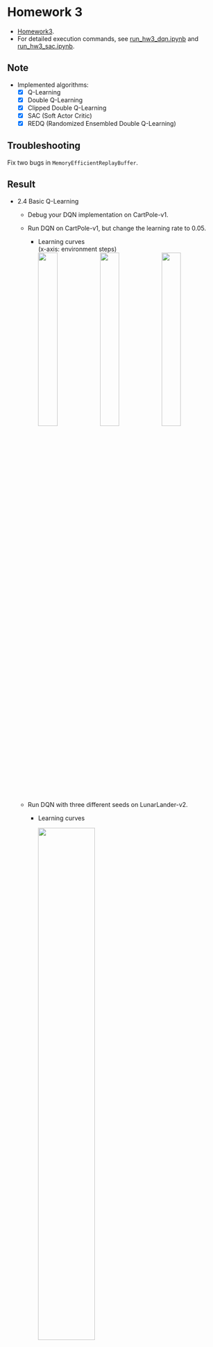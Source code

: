 # Homework 3
* [Homework3].
* For detailed execution commands, see [run_hw3_dqn.ipynb] and [run_hw3_sac.ipynb].

## Note
* Implemented algorithms:
  * [x] Q-Learning
  * [x] Double Q-Learning
  * [x] Clipped Double Q-Learning
  * [x] SAC (Soft Actor Critic)
  * [x] REDQ (Randomized Ensembled Double Q-Learning)

## Troubleshooting
Fix two bugs in `MemoryEfficientReplayBuffer`.

## Result
* 2.4 Basic Q-Learning
  * Debug your DQN implementation on CartPole-v1.
  * Run DQN on CartPole-v1, but change the learning rate to 0.05.
    * Learning curves  
      (x-axis: environment steps)
      <div>
       <img src="results/dqn_cartpole eval.png" width="32%" />
       <img src="results/dqn_cartpole qvalue.png" width="32%" />
       <img src="results/dqn_cartpole critic loss.png" width="32%" />
      </div>
      
  * Run DQN with three different seeds on LunarLander-v2.
    * Learning curves
      <div>
       <img src="results/dqn_lunarlander.png" width="55%" />
      </div>
      
      Q-Learning might be unstable.
    * Evaluation rollouts
      | s1               | s2               | s3                |
      |:----------------:|:----------------:|:-----------------:|
      |![lunarlander_s1] |![lunarlander_s2] |![lunarlander_s3]  |
* 2.5 Double Q-Learning
  * Run three more seeds of the lunar lander problem.
    * Learning curves
      <div>
       <img src="results/dqn_lunarlander_doubleq.png" width="55%" />
      </div>
      
      Double Q-Learning shows more stablility.
    * Evaluation rollouts
      | s1                       | s2                       | s3                        |
      |:------------------------:|:------------------------:|:-------------------------:|
      |![doubleq_lunarlander_s1] |![doubleq_lunarlander_s2] |![doubleq_lunarlander_s3]  |
  * Run your DQN implementation on the MsPacman-v0 problem.
    * Learning curves  
      Eval Return vs. Train Return (smoothing: 0.85)
      <div>
       <img src="results/dqn_mspacman eval return.png" width="48%" />
       <img src="results/dqn_mspacman train return.png" width="48%" />
      </div>
      
      Since the agent tends to take random actions at early stage, the train return and eval return might look very different early in training. (In this training, the difference looks not so different?)
    * Evaluation rollouts  
      ![mspacman]
* 2.6 Experimenting with Hyperparameters  
  I choose `Space Invaders` and run with `learining rate = 1e-3, 5e-3, 1e-4, 5e-4`.
  * Learning curves
    <div>
     <img src="results/dqn_space invaders.png" width="55%" />
    </div>
    
    `lr = 1e-4` works best here.
  * Evaluation rollouts
    | lr = 1e-3              | lr = 5e-3              | 
    |:----------------------:|:----------------------:|
    |![spaceinvaders_lr1e-3] |![spaceinvaders_lr5e-3] |

    | lr = 1e-4              | lr = 5e-4              |
    |:----------------------:|:----------------------:|
    |![spaceinvaders_lr1e-4] |![spaceinvaders_lr5e-4] |

----------------------------------------------------------
* 3.1.1 Bootstrapping
  * (Testing) Hard Update vs. Soft Update
    <div>
     <img src="results/311.png" width="55%" />
    </div>
    
* 3.1.2 Entropy Bonus and Soft Actor-Critic
  * (Testing) Entropy during the critic updates. (smoothing: 0.85)
    <div>
     <img src="results/312.png" width="55%" />
    </div>
    
* 3.1.3 Actor with REINFORCE
  * (Testing) Train an agent on InvertedPendulum-v4 using sanity_invertedpendulum_reinforce.yaml.
    <div>
     <img src="results/313_invpendulum.png" width="55%" />
    </div>
    
  * Train an agent on HalfCheetah-v4 using halfcheetah_reinforce1.yaml.
  * Train another agent with halfcheetah_reinforce10.yaml.  
    (see 3.1.4)
* 3.1.4 Actor with REPARAMETRIZE
  * (Testing) Make sure you can solve InvertedPendulum-v4 using sanity_invertedpendulum_reparametrize.yaml.
    <div>
     <img src="results/314_invpendulum.png" width="55%" />
    </div>
    
  * Train (once again) on HalfCheetah-v4 with halfcheetah_reparametrize.yaml.  
    Comparison of REINFORCE-1, REINFORCE-10 and REPARAMETRIZE
    <div>
     <img src="results/314_halfcheetah.png" width="55%" />
    </div>
    
  * Train an agent for the Humanoid-v4 environment with humanoid_sac.yaml.  
    (see 3.1.5)
* 3.1.5 Stabilizing Target Values
  * Run single-Q, double-Q, and clipped double-Q on Hopper-v4.
    <div>
     <img src="results/315_hopper eval.png" width="55%" />
     <img src="results/315_hopper qvalue.png" width="55%" />
    </div>
    
  * Pick the best configuration (single-Q/double-Q/clipped double-Q, or REDQ if you implement it) and run it on Humanoid-v4.  
    I choose `REDQ`.
    * Learning curves  
      Clipped Double-Q vs. REDQ (including Policy Gradient from hw2) (smoothing: 0.85)
      <div>
       <img src="results/315_humanoid.png" width="48%" />
       <img src="results/315_humanoid hw2.png" width="48%" />
      </div>
      
    * Evaluation rollouts
      | Clipped Double-Q    | REDQ                | 
      |:-------------------:|:-------------------:|
      |![humanoid]          |![humanoid_redq]     |

## Reference
* [Randomized Ensembled Double Q-Learning: Learning Fast Without a Model], X Chen *et al.*



[Homework3]: https://rail.eecs.berkeley.edu/deeprlcourse/deeprlcourse/static/homeworks/hw3.pdf
[run_hw3_dqn.ipynb]: run_hw3_dqn.ipynb
[run_hw3_sac.ipynb]: run_hw3_sac.ipynb
[lunarlander_s1]: results/dqn_lunarlander_s1.gif
[lunarlander_s2]: results/dqn_lunarlander_s2.gif
[lunarlander_s3]: results/dqn_lunarlander_s3.gif
[doubleq_lunarlander_s1]: results/doubleq_lunarlander_s1.gif
[doubleq_lunarlander_s2]: results/doubleq_lunarlander_s2.gif
[doubleq_lunarlander_s3]: results/doubleq_lunarlander_s3.gif
[mspacman]: results/doubleq_mspacman.gif
[spaceinvaders_lr1e-3]: results/doubleq_spaceinvaders_lr1e-3.gif
[spaceinvaders_lr5e-3]: results/doubleq_spaceinvaders_lr5e-3.gif
[spaceinvaders_lr1e-4]: results/doubleq_spaceinvaders_lr1e-4.gif
[spaceinvaders_lr5e-4]: results/doubleq_spaceinvaders_lr1e-4.gif
[humanoid]: results/humanoid.gif
[humanoid_redq]: results/humanoid_redq.gif
[Randomized Ensembled Double Q-Learning: Learning Fast Without a Model]: https://arxiv.org/abs/2101.05982
